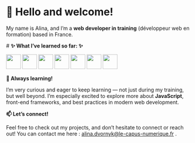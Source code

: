 # 👋 Hello and welcome!

My name is Alina, and I’m a **web developer in training** (développeur web en formation) based in France.

# **✨ What I’ve learned so far: ✨**

<p align="left">
  <img src="https://cdn.jsdelivr.net/gh/devicons/devicon/icons/bootstrap/bootstrap-original.svg" width="40" />
  <img src="https://cdn.jsdelivr.net/gh/devicons/devicon/icons/csharp/csharp-original.svg" width="40" />
  <img src="https://cdn.jsdelivr.net/gh/devicons/devicon/icons/css3/css3-original.svg" width="40" />
  <img src="https://cdn.jsdelivr.net/gh/devicons/devicon/icons/html5/html5-original.svg" width="40" />
  <img src="https://cdn.jsdelivr.net/gh/devicons/devicon/icons/linux/linux-original.svg" width="40" />
  <img src="https://cdn.jsdelivr.net/gh/devicons/devicon/icons/figma/figma-original.svg" width="40" />
  <img src="https://cdn.jsdelivr.net/gh/devicons/devicon/icons/javascript/javascript-original.svg" width="40" />
</p>




**🌱 Always learning!**

I’m very curious and eager to keep learning — not just during my training, but well beyond. I’m especially excited to explore more about **JavaScript**, front-end frameworks, and best practices in modern web development.

**📫 Let’s connect!**

Feel free to check out my projects, and don’t hesitate to connect or reach out! You can contact me here : alina.dvornyk@le-capus-numerique.fr .




<!--
**AlinaD-2912/AlinaD-2912** is a ✨ _special_ ✨ repository because its `README.md` (this file) appears on your GitHub profile.

Here are some ideas to get you started:

- 🔭 I’m currently working on ...
- 🌱 I’m currently learning ...
- 👯 I’m looking to collaborate on ...
- 🤔 I’m looking for help with ...
- 💬 Ask me about ...
- 📫 How to reach me: ...
- 😄 Pronouns: ...
- ⚡ Fun fact: ...
-->
